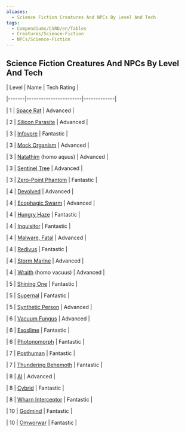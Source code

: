 ```yaml
---
aliases:
  - Science Fiction Creatures And NPCs By Level And Tech
tags:
  - Compendiums/CSRD/en/Tables
  - Creatures/Science-Fiction
  - NPCs/Science-Fiction
---
```

  
## Science Fiction Creatures And NPCs By Level And Tech  
| Level | Name                  | Tech Rating |  
|-------|-----------------------|-------------|  
| 1     | [Space Rat](Space-Rat.md)             | Advanced    |  
| 2     | [Silicon Parasite](Silicon-Parasite.md)      | Advanced    |  
| 3     | [Infovore](Infovore.md)              | Fantastic   |  
| 3     | [Mock Organism](Mock-Organism.md)         | Advanced    |  
| 3     | [Natathim](Natathim.md) (homo aquus) | Advanced    |  
| 3     | [Sentinel Tree](Sentinel-Tree.md)         | Advanced    |  
| 3     | [Zero-Point Phantom](Zero-Point-Phantom.md)    | Fantastic   |  
| 4     | [Devolved](Devolved.md)              | Advanced    |  
| 4     | [Ecophagic Swarm](Ecophagic-Swarm.md)       | Advanced    |  
| 4     | [Hungry Haze](Hungry-Haze.md)           | Fantastic   |  
| 4     | [Inquisitor](Inquisitor.md)            | Fantastic   |  
| 4     | [Malware, Fatal](Malware-Fatal.md)        | Advanced    |  
| 4     | [Redivus](Redivus.md)              | Fantastic   |  
| 4     | [Storm Marine](Storm-Marine.md)          | Advanced    |  
| 4     | [Wraith](Wraith.md) (homo vacuus)  | Advanced    |  
| 5     | [Shining One](Shining-One.md)           | Fantastic   |  
| 5     | [Supernal](Supernal.md)              | Fantastic   |  
| 5     | [Synthetic Person](Synthetic-Person.md)      | Advanced    |  
| 6     | [Vacuum Fungus](Vacuum-Fungus.md)         | Advanced    |  
| 6     | [Exoslime](Exoslime.md)              | Fantastic   |  
| 6     | [Photonomorph](Photonomorph.md)          | Fantastic   |  
| 7     | [Posthuman](Posthuman.md)             | Fantastic   |  
| 7     | [Thundering Behemoth](Thundering-Behemoth.md)   | Fantastic   |  
| 8     | [AI](Artificial-Intelligence-Ai.md)                    | Advanced    |  
| 8     | [Cybrid](Cybrid.md)                | Fantastic   |  
| 8     | [Wharn Interceptor](Wharn-Interceptor.md)     | Fantastic   |  
| 10    | [Godmind](Godmind.md)             | Fantastic   |  
| 10    | [Omworwar](Omworwar.md)              | Fantastic   |  
